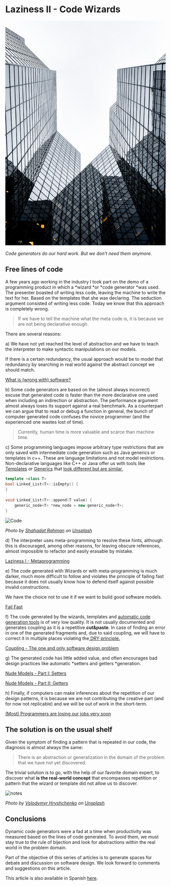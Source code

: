 # Laziness II - Code Wizards

![Laziness II - Code Wizards](Laziness%20II%20-%20Code%20Wizards.jpg)

*Code generators do our hard work. But we don’t need them anymore.*

## Free lines of code

A few years ago working in the industry I took part on the demo of a programming product in which a *wizard *or *code generator *was used. The presenter boasted of writing less code, leaving the machine to write the text for her. Based on the templates that she was declaring.
The seduction argument consisted of writing less code. Today we know that this approach is completely wrong.
> If we have to tell the machine what the meta code is, it is because we are not being declarative enough.

There are several reasons:

a) We have not yet reached the level of abstraction and we have to teach the interpreter to make syntactic manipulations on our models.

If there is a certain redundancy, the usual approach would be to model that redundancy by searching in real world against the abstract concept we should match.

[What is (wrong with) software?](https://github.com/mcsee/Software-Design-Articles/tree/main/Articles/Theory/What%20is%20(wrong%20with)%20software/readme.md)

b) Some code generators are based on the (almost always incorrect) excuse that generated code is faster than the more declarative one used when including an indirection or abstraction. The performance argument almost always loses its support against a real benchmark. As a counterpart we can argue that to read or debug a function in general, the bunch of computer generated code confuses the novice programmer (and the experienced one wastes lost of time).

> Currently, human time is more valuable and scarce than machine time.

c) Some programming languages ​​impose arbitrary type restrictions that are only saved with intermediate code generation such as Java generics or templates in c++. These are language limitations and not model restrictions.
Non-declarative languages ​​like C++ or Java offer us with tools like [Templates](https://en.wikipedia.org/wiki/Template_(C%2B%2B)) or [Generics](https://en.wikipedia.org/wiki/Generics_in_Java) that [look different but are similar.](https://www.geeksforgeeks.org/templates-in-c-vs-generics-in-java/)

[Gist Url]: # (https://gist.github.com/mcsee/cc4a2eaa2770317a964515925072175c)
```cpp
template <class T>
bool Linked_List<T>::isEmpty() {
}

void Linked_List<T>::append(T value) {
    generic_node<T> *new_node = new generic_node<T>;
}
```

![Code](https://cdn.hashnode.com/res/hashnode/image/upload/v1599511984360/ags0-9sW7.jpeg)

*Photo by [Shahadat Rahman](https://unsplash.com/@hishahadat) on [Unsplash](https://unsplash.com/s/photos/cryptic)*

d) The interpreter uses meta-programming to resolve these hints, although this is discouraged, among other reasons, for leaving obscure references, almost impossible to refactor and easily erasable by mistake.

[Laziness I - Metaprogramming](https://github.com/mcsee/Software-Design-Articles/tree/main/Articles/Theory/Laziness%20I%20-%20Metaprogramming/readme.md)

e) The code generated with Wizards or with meta-programming is much darker, much more difficult to follow and violates the principle of failing fast because it does not usually know how to defend itself against possible invalid constructions.

We have the choice not to use it if we want to build good software models.

[Fail Fast](https://github.com/mcsee/Software-Design-Articles/tree/main/Articles/Theory/Fail%20Fast/readme.md)

f) The code generated by the wizards, templates and [automatic code generation tools](https://en.wikipedia.org/wiki/Comparison_of_code_generation_tools) is of very low quality. It is not usually documented and generates coupling as it is a repetitive **cut&paste**. In case of finding an error in one of the generated fragments and, due to said coupling, we will have to correct it in multiple places violating the[ DRY principle.](https://en.wikipedia.org/wiki/Don%27t_repeat_yourself)

[Coupling - The one and only software design problem](https://github.com/mcsee/Software-Design-Articles/tree/main/Articles/Theory/Coupling%20-%20The%20one%20and%20only%20software%20design%20problem/readme.md)

g) The generated code has little added value, and often encourages bad design practices like automatic *setters and getters *generation.

[Nude Models - Part I: Setters](https://github.com/mcsee/Software-Design-Articles/tree/main/Articles/Theory/Nude%20Models - Part%20I Setters/readme.md)

[Nude Models - Part II: Getters](https://github.com/mcsee/Software-Design-Articles/tree/main/Articles/Theory/Nude%20Models - Part%20II Getters/readme.md)

h) Finally, if computers can make inferences about the repetition of our design patterns, it is because we are not contributing the creative part (and for now not replicable) and we will be out of work in the short-term.

[(Most) Programmers are losing our jobs very soon](https://github.com/mcsee/Software-Design-Articles/tree/main/Articles/Opinion/(Most)%20Programmers%20are%20losing%20our%20jobs%20very%20soon/readme.md)

## The solution is on the usual shelf

Given the symptom of finding a pattern that is repeated in our code, the diagnosis is almost always the same:
> There is an abstraction or generalization in the domain of the problem that we have not yet discovered.

The trivial solution is to go, with the help of our favorite domain expert, to discover what **is the real-world concept** that encompasses repetition or pattern that the wizard or template did not allow us to discover.

![notes](https://cdn.hashnode.com/res/hashnode/image/upload/v1599511830774/-B05TXjIT.jpeg)

*Photo by [Volodymyr Hryshchenko](https://unsplash.com/@lunarts) on [Unsplash](https://unsplash.com/s/photos/detective)*

## Conclusions

Dynamic code generators were a fad at a time when productivity was measured based on the lines of code generated.
To avoid them, we must stay true to the rule of bijection and look for abstractions within the real world in the problem domain.

Part of the objective of this series of articles is to generate spaces for debate and discussion on software design. 
We look forward to comments and suggestions on this article.

This article is also available in Spanish [here](https://github.com/mcsee/Software-Design-Articles/tree/main/Articles/Theory/Laziness%20II%20-%20Code%20Wizards/readme.md).